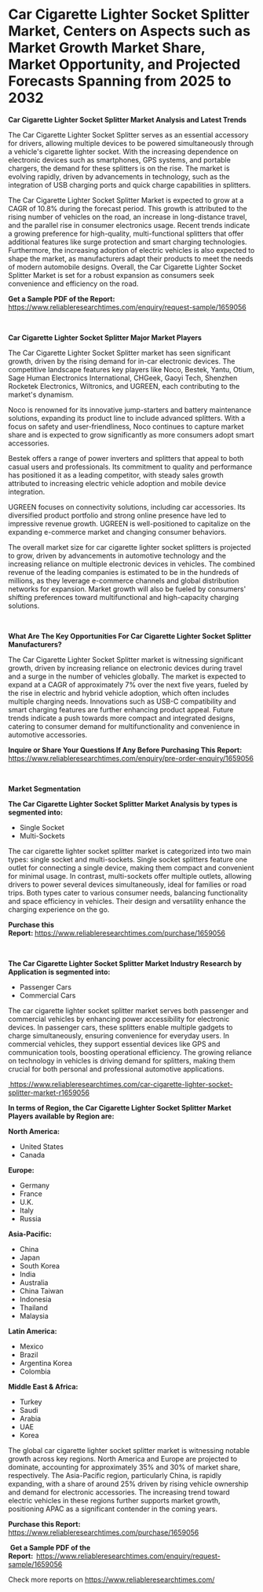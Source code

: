 <p><h1>Car Cigarette Lighter Socket Splitter Market, Centers on Aspects such as Market Growth Market Share, Market Opportunity, and Projected Forecasts Spanning from 2025 to 2032</h1></p><p><strong>Car Cigarette Lighter Socket Splitter Market Analysis and Latest Trends</strong></p>
<p><p>The Car Cigarette Lighter Socket Splitter serves as an essential accessory for drivers, allowing multiple devices to be powered simultaneously through a vehicle's cigarette lighter socket. With the increasing dependence on electronic devices such as smartphones, GPS systems, and portable chargers, the demand for these splitters is on the rise. The market is evolving rapidly, driven by advancements in technology, such as the integration of USB charging ports and quick charge capabilities in splitters.</p><p>The Car Cigarette Lighter Socket Splitter Market is expected to grow at a CAGR of 10.8% during the forecast period. This growth is attributed to the rising number of vehicles on the road, an increase in long-distance travel, and the parallel rise in consumer electronics usage. Recent trends indicate a growing preference for high-quality, multi-functional splitters that offer additional features like surge protection and smart charging technologies. Furthermore, the increasing adoption of electric vehicles is also expected to shape the market, as manufacturers adapt their products to meet the needs of modern automobile designs. Overall, the Car Cigarette Lighter Socket Splitter Market is set for a robust expansion as consumers seek convenience and efficiency on the road.</p></p>
<p><strong>Get a Sample PDF of the Report:&nbsp;</strong> <a href="https://www.reliableresearchtimes.com/enquiry/request-sample/1659056?utm_campaign=2123&utm_medium=2&utm_source=Github&utm_content=ia&utm_term=17022025&utm_id=car-cigarette-lighter-socket-splitter">https://www.reliableresearchtimes.com/enquiry/request-sample/1659056</a></p>
<p>&nbsp;</p>
<p><strong>Car Cigarette Lighter Socket Splitter Major Market Players</strong></p>
<p><p>The Car Cigarette Lighter Socket Splitter market has seen significant growth, driven by the rising demand for in-car electronic devices. The competitive landscape features key players like Noco, Bestek, Yantu, Otium, Sage Human Electronics International, CHGeek, Gaoyi Tech, Shenzhen Rocketek Electronics, Wiltronics, and UGREEN, each contributing to the market's dynamism.</p><p>Noco is renowned for its innovative jump-starters and battery maintenance solutions, expanding its product line to include advanced splitters. With a focus on safety and user-friendliness, Noco continues to capture market share and is expected to grow significantly as more consumers adopt smart accessories.</p><p>Bestek offers a range of power inverters and splitters that appeal to both casual users and professionals. Its commitment to quality and performance has positioned it as a leading competitor, with steady sales growth attributed to increasing electric vehicle adoption and mobile device integration. </p><p>UGREEN focuses on connectivity solutions, including car accessories. Its diversified product portfolio and strong online presence have led to impressive revenue growth. UGREEN is well-positioned to capitalize on the expanding e-commerce market and changing consumer behaviors.</p><p>The overall market size for car cigarette lighter socket splitters is projected to grow, driven by advancements in automotive technology and the increasing reliance on multiple electronic devices in vehicles. The combined revenue of the leading companies is estimated to be in the hundreds of millions, as they leverage e-commerce channels and global distribution networks for expansion. Market growth will also be fueled by consumers' shifting preferences toward multifunctional and high-capacity charging solutions.</p></p>
<p>&nbsp;</p>
<p><strong>What Are The Key Opportunities For Car Cigarette Lighter Socket Splitter Manufacturers?</strong></p>
<p><p>The Car Cigarette Lighter Socket Splitter market is witnessing significant growth, driven by increasing reliance on electronic devices during travel and a surge in the number of vehicles globally. The market is expected to expand at a CAGR of approximately 7% over the next five years, fueled by the rise in electric and hybrid vehicle adoption, which often includes multiple charging needs. Innovations such as USB-C compatibility and smart charging features are further enhancing product appeal. Future trends indicate a push towards more compact and integrated designs, catering to consumer demand for multifunctionality and convenience in automotive accessories.</p></p>
<p><strong>Inquire or Share Your Questions If Any Before Purchasing This Report:</strong> <a href="https://www.reliableresearchtimes.com/enquiry/pre-order-enquiry/1659056?utm_campaign=2123&utm_medium=2&utm_source=Github&utm_content=ia&utm_term=17022025&utm_id=car-cigarette-lighter-socket-splitter">https://www.reliableresearchtimes.com/enquiry/pre-order-enquiry/1659056</a></p>
<p>&nbsp;</p>
<p><strong>Market Segmentation</strong></p>
<p><strong>The Car Cigarette Lighter Socket Splitter Market Analysis by types is segmented into:</strong></p>
<p><ul><li>Single Socket</li><li>Multi-Sockets</li></ul></p>
<p><p>The car cigarette lighter socket splitter market is categorized into two main types: single socket and multi-sockets. Single socket splitters feature one outlet for connecting a single device, making them compact and convenient for minimal usage. In contrast, multi-sockets offer multiple outlets, allowing drivers to power several devices simultaneously, ideal for families or road trips. Both types cater to various consumer needs, balancing functionality and space efficiency in vehicles. Their design and versatility enhance the charging experience on the go.</p></p>
<p><strong>Purchase this Report:&nbsp;</strong><a href="https://www.reliableresearchtimes.com/purchase/1659056?utm_campaign=2123&utm_medium=2&utm_source=Github&utm_content=ia&utm_term=17022025&utm_id=car-cigarette-lighter-socket-splitter">https://www.reliableresearchtimes.com/purchase/1659056</a></p>
<p>&nbsp;</p>
<p><strong>The Car Cigarette Lighter Socket Splitter Market Industry Research by Application is segmented into:</strong></p>
<p><ul><li>Passenger Cars</li><li>Commercial Cars</li></ul></p>
<p><p>The car cigarette lighter socket splitter market serves both passenger and commercial vehicles by enhancing power accessibility for electronic devices. In passenger cars, these splitters enable multiple gadgets to charge simultaneously, ensuring convenience for everyday users. In commercial vehicles, they support essential devices like GPS and communication tools, boosting operational efficiency. The growing reliance on technology in vehicles is driving demand for splitters, making them crucial for both personal and professional automotive applications.</p></p>
<p><a href="https://www.reliableresearchtimes.com/car-cigarette-lighter-socket-splitter-market-r1659056?utm_campaign=2123&utm_medium=2&utm_source=Github&utm_content=ia&utm_term=17022025&utm_id=car-cigarette-lighter-socket-splitter">&nbsp;https://www.reliableresearchtimes.com/car-cigarette-lighter-socket-splitter-market-r1659056</a></p>
<p><strong>In terms of Region, the Car Cigarette Lighter Socket Splitter Market Players available by Region are:</strong></p>
<p>
    <p> <strong> North America: </strong>
        <ul>
            <li>United States</li>
            <li>Canada</li>
        </ul>
        </p> 
    <p> <strong> Europe: </strong>
        <ul>
            <li>Germany</li>
            <li>France</li>
            <li>U.K.</li>
            <li>Italy</li>
            <li>Russia</li>
        </ul>
        </p> 
    <p> <strong> Asia-Pacific: </strong>
        <ul>
            <li>China</li>
            <li>Japan</li>
            <li>South Korea</li>
            <li>India</li>
            <li>Australia</li>
            <li>China Taiwan</li>
            <li>Indonesia</li>
            <li>Thailand</li>
            <li>Malaysia</li>
        </ul>
        </p> 
    <p> <strong> Latin America: </strong>
        <ul>
            <li>Mexico</li>
            <li>Brazil</li>
            <li>Argentina Korea</li>
            <li>Colombia</li>
        </ul>
        </p> 
    <p> <strong> Middle East & Africa: </strong>
        <ul>
            <li>Turkey</li>
            <li>Saudi</li>
            <li>Arabia</li>
            <li>UAE</li>
            <li>Korea</li>
        </ul>
    </p>
    </p>
<p><p>The global car cigarette lighter socket splitter market is witnessing notable growth across key regions. North America and Europe are projected to dominate, accounting for approximately 35% and 30% of market share, respectively. The Asia-Pacific region, particularly China, is rapidly expanding, with a share of around 25% driven by rising vehicle ownership and demand for electronic accessories. The increasing trend toward electric vehicles in these regions further supports market growth, positioning APAC as a significant contender in the coming years.</p></p>
<p><strong>Purchase this Report: </strong><a href="https://www.reliableresearchtimes.com/purchase/1659056?utm_campaign=2123&utm_medium=2&utm_source=Github&utm_content=ia&utm_term=17022025&utm_id=car-cigarette-lighter-socket-splitter">https://www.reliableresearchtimes.com/purchase/1659056</a></p>
<p>&nbsp;<strong>Get a Sample PDF of the Report:&nbsp;&nbsp;</strong><a href="https://www.reliableresearchtimes.com/enquiry/request-sample/1659056?utm_campaign=2123&utm_medium=2&utm_source=Github&utm_content=ia&utm_term=17022025&utm_id=car-cigarette-lighter-socket-splitter">https://www.reliableresearchtimes.com/enquiry/request-sample/1659056</a></p>
<p><strong></strong></p>
<p>Check more reports on <a href="https://www.reliableresearchtimes.com/?utm_campaign=2123&utm_medium=2&utm_source=Github&utm_content=ia&utm_term=17022025&utm_id=car-cigarette-lighter-socket-splitter">https://www.reliableresearchtimes.com/</a></p>